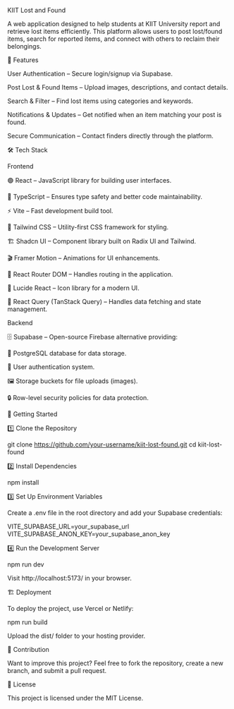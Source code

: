 
KIIT Lost and Found

A web application designed to help students at KIIT University report and retrieve lost items efficiently. This platform allows users to post lost/found items, search for reported items, and connect with others to reclaim their belongings.

🚀 Features

User Authentication – Secure login/signup via Supabase.

Post Lost & Found Items – Upload images, descriptions, and contact details.

Search & Filter – Find lost items using categories and keywords.

Notifications & Updates – Get notified when an item matching your post is found.

Secure Communication – Contact finders directly through the platform.

🛠 Tech Stack

Frontend

🟢 React – JavaScript library for building user interfaces.

🔵 TypeScript – Ensures type safety and better code maintainability.

⚡ Vite – Fast development build tool.

🎨 Tailwind CSS – Utility-first CSS framework for styling.

🏗 Shadcn UI – Component library built on Radix UI and Tailwind.

🎬 Framer Motion – Animations for UI enhancements.

🔀 React Router DOM – Handles routing in the application.

🔳 Lucide React – Icon library for a modern UI.

🔄 React Query (TanStack Query) – Handles data fetching and state management.

Backend

🗄 Supabase – Open-source Firebase alternative providing:

📌 PostgreSQL database for data storage.

🔑 User authentication system.

🖼 Storage buckets for file uploads (images).

🔒 Row-level security policies for data protection.

🎯 Getting Started

1️⃣ Clone the Repository

git clone https://github.com/your-username/kiit-lost-found.git
cd kiit-lost-found

2️⃣ Install Dependencies

npm install

3️⃣ Set Up Environment Variables

Create a .env file in the root directory and add your Supabase credentials:

VITE_SUPABASE_URL=your_supabase_url
VITE_SUPABASE_ANON_KEY=your_supabase_anon_key

4️⃣ Run the Development Server

npm run dev

Visit http://localhost:5173/ in your browser.

🏗 Deployment

To deploy the project, use Vercel or Netlify:

npm run build

Upload the dist/ folder to your hosting provider.

🤝 Contribution

Want to improve this project? Feel free to fork the repository, create a new branch, and submit a pull request.

📜 License

This project is licensed under the MIT License.

